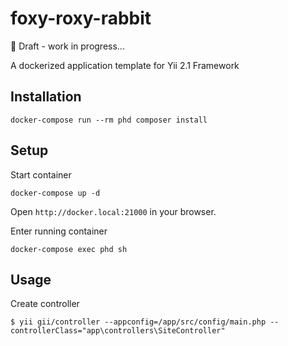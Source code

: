 # foxy-roxy-rabbit

:rotating_light: Draft - work in progress...

A dockerized application template for Yii 2.1 Framework

## Installation

    docker-compose run --rm phd composer install

## Setup

Start container

    docker-compose up -d

Open `http://docker.local:21000` in your browser.

Enter running container

    docker-compose exec phd sh

## Usage

Create controller

    $ yii gii/controller --appconfig=/app/src/config/main.php --controllerClass="app\controllers\SiteController"
